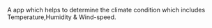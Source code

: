 A app which helps to determine the climate condition which includes Temperature,Humidity & Wind-speed.

